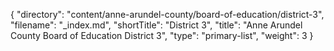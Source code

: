 {
  "directory": "content/anne-arundel-county/board-of-education/district-3",
  "filename": "_index.md",
  "shortTitle": "District 3",
  "title": "Anne Arundel County Board of Education District 3",
  "type": "primary-list",
  "weight": 3
}
